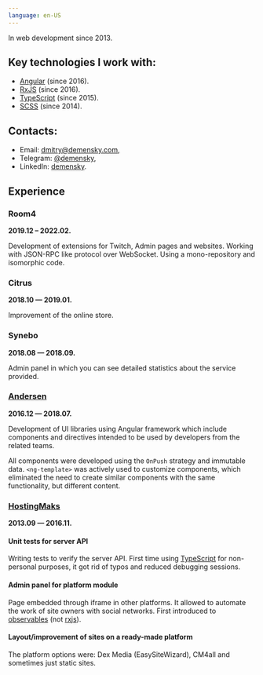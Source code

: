 ```yaml
---
language: en-US
---
```


In web development since 2013.

## Key technologies I work with:

- [Angular][angular] (since 2016).
- [RxJS][rxjs] (since 2016).
- [TypeScript][typescript] (since 2015).
- [SCSS][scss] (since 2014).

## Contacts:

- Email: [dmitry@demensky.com][demensky-email],
- Telegram: [@demensky][demensky-telegram],
- LinkedIn: [demensky][demensky-linkedin].

## Experience

### Room4

**2019.12 – 2022.02.**

Development of extensions for Twitch, Admin pages and websites. Working with
JSON-RPC like protocol over WebSocket. Using a mono-repository and isomorphic
code.

### Citrus

**2018.10 — 2019.01.**

Improvement of the online store.

### Synebo

**2018.08 — 2018.09.**

Admin panel in which you can see detailed statistics about the service provided.

### [Andersen](https://www.andersenlab.com/)

**2016.12 — 2018.07.**

Development of UI libraries using Angular framework which include components and
directives intended to be used by developers from the related teams.

All components were developed using the `OnPush` strategy and immutable data.
`<ng-template>` was actively used to customize components, which eliminated the
need to create similar components with the same functionality, but different
content.

### [HostingMaks](http://hostingmaks.com/)

**2013.09 — 2016.11.**

#### Unit tests for server API

Writing tests to verify the server API. First time using
[TypeScript][typescript] for non-personal purposes, it got rid of typos and
reduced debugging sessions.

#### Admin panel for platform module

Page embedded through iframe in other platforms. It allowed to automate the work
of site owners with social networks. First introduced to
[observables][knockout-observables] (not [rxjs][rxjs]).

#### Layout/improvement of sites on a ready-made platform

The platform options were: Dex Media (EasySiteWizard), CM4all and sometimes just
static sites.

[typescript]: https://www.typescriptlang.org/
[angular]: https://angular.io/
[rxjs]: https://github.com/ReactiveX/rxjs/
[prettier]: https://prettier.io/
[eslint]: https://eslint.org/
[knockout-observables]: http://knockoutjs.com/documentation/observables.html
[scss]: https://sass-lang.com/
[demensky-email]: mailto:dmitry@demensky.com
[demensky-telegram]: https://t.me/demensky
[demensky-linkedin]: https://www.linkedin.com/in/demensky/
